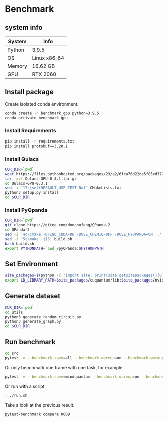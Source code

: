 # Benchmark

## system info

|System|Info|
|-|-|
|Python|3.9.5|
|OS|Linux x86_64|
|Memory|16.62 GB|
|GPU|RTX 2060|

## Install package

Create isolated conda environment.

```bash
conda create -n benchmark_gpu python=3.9.5
conda activate benchmark_gpu
```

### Install Requirements

```bash
pip install -r requirements.txt
pip install protobuf==3.20.1
```

### Install Qulacs

```bash
CUR_DIR=`pwd`
wget https://files.pythonhosted.org/packages/23/a2/6fca76d22de5f85ed3707cfeb47b09cc5b4a5edaf7af930b32f17257fa95/Qulacs-GPU-0.3.1.tar.gz
tar -xvf Qulacs-GPU-0.3.1.tar.gz
cd Qulacs-GPU-0.3.1
sed -i '17c\set(DEFAULT_USE_TEST No)' CMakeLists.txt
python3 setup.py install
cd $CUR_DIR
```

### Install PyQpanda

```bash
CUR_DIR=`pwd`
git clone https://gitee.com/donghufeng/QPanda-2
cd QPanda-2
sed -i '4c\cmake -DFIND_CUDA=ON -DUSE_CHEMIQ=OFF -DUSE_PYQPANDA=ON ..' build.sh
sed -i '5c\make -j16' build.sh
bash build.sh
export PYTHONPATH=`pwd`/pyQPanda:$PYTHONPATH
```

## Set Environment

```bash
site_packages=$(python -c "import site; print(site.getsitepackages()[0])")
export LD_LIBRARY_PATH=$site_packages/cuquantum/lib:$site_packages/nvidia/cuda_runtime/lib:$LD_LIBRARY_PATH
```

## Generate dataset

```bash
CUR_DIR=`pwd`
cd utils
python3 generate_random_circuit.py
python3 generate_graph.py
cd $CUR_DIR
```


## Run benchmark

```bash
cd src
pytest -v --benchmark-save=all --benchmark-warmup=on --benchmark-warmup-iterations=1
```

Or only benchmark one frame with one task, for example

```bash
pytest -v --benchmark-save=mindquantum --benchmark-warmup=on --benchmark-warmup-iterations=1 -m 'random_circuit and mindquantum'
```

Or run with a script

```bash
. ./run.sh
```

Take a look at the previous result.

```bash
pytest-benchmark compare 0009
```
